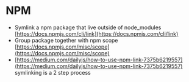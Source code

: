 # NPM

* Symlink a npm package that live outside of node\_modules [https://docs.npmjs.com/cli/link](https://docs.npmjs.com/cli/link)
* Group package together with npm scope [https://docs.npmjs.com/misc/scope](https://docs.npmjs.com/misc/scope)
* [https://medium.com/dailyjs/how-to-use-npm-link-7375b6219557](https://medium.com/dailyjs/how-to-use-npm-link-7375b6219557) symlinking is a 2 step process

